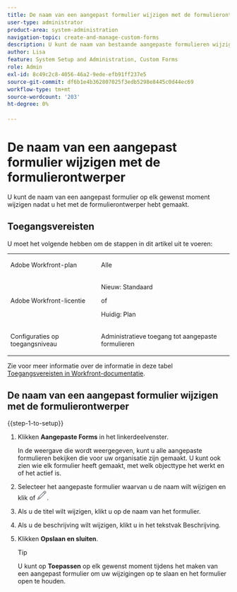 ```yaml
---
title: De naam van een aangepast formulier wijzigen met de formulierontwerper
user-type: administrator
product-area: system-administration
navigation-topic: create-and-manage-custom-forms
description: U kunt de naam van bestaande aangepaste formulieren wijzigen met de formulierontwerper.
author: Lisa
feature: System Setup and Administration, Custom Forms
role: Admin
exl-id: 8c49c2c8-4056-46a2-9ede-efb91ff237e5
source-git-commit: df6b1e4b362807025f3edb5298e8445c0d44ec69
workflow-type: tm+mt
source-wordcount: '203'
ht-degree: 0%

---
```


# De naam van een aangepast formulier wijzigen met de formulierontwerper

U kunt de naam van een aangepast formulier op elk gewenst moment wijzigen nadat u het met de formulierontwerper hebt gemaakt.

## Toegangsvereisten

U moet het volgende hebben om de stappen in dit artikel uit te voeren:

<table style="table-layout:auto"> 
 <col> 
 <col> 
 <tbody> 
  <tr data-mc-conditions=""> 
   <td role="rowheader"> <p>Adobe Workfront-plan</p> </td> 
   <td>Alle</td> 
  </tr> 
  <tr> 
   <td role="rowheader">Adobe Workfront-licentie</td> 
   <td>
   <p>Nieuw: Standaard</p>
   <p>of</p>
   <p>Huidig: Plan</p></td> 
  </tr> 
  <tr data-mc-conditions=""> 
   <td role="rowheader">Configuraties op toegangsniveau</td> 
   <td> <p>Administratieve toegang tot aangepaste formulieren</p></td> 
  </tr>  
 </tbody> 
</table>

Zie voor meer informatie over de informatie in deze tabel [Toegangsvereisten in Workfront-documentatie](/help/quicksilver/administration-and-setup/add-users/access-levels-and-object-permissions/access-level-requirements-in-documentation.md).

## De naam van een aangepast formulier wijzigen met de formulierontwerper

{{step-1-to-setup}}

1. Klikken **Aangepaste Forms** in het linkerdeelvenster.

   In de weergave die wordt weergegeven, kunt u alle aangepaste formulieren bekijken die voor uw organisatie zijn gemaakt. U kunt ook zien wie elk formulier heeft gemaakt, met welk objecttype het werkt en of het actief is.

1. Selecteer het aangepaste formulier waarvan u de naam wilt wijzigen en klik of ![Pictogram Bewerken](assets/edit-icon2.png).
1. Als u de titel wilt wijzigen, klikt u op de naam van het formulier.
1. Als u de beschrijving wilt wijzigen, klikt u in het tekstvak Beschrijving.

1. Klikken **Opslaan en sluiten**.

   >[!TIP]
   >
   >U kunt op **Toepassen** op elk gewenst moment tijdens het maken van een aangepast formulier om uw wijzigingen op te slaan en het formulier open te houden.
